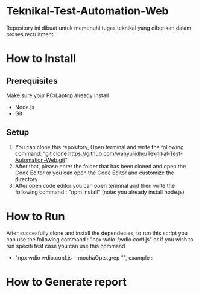# Teknikal-Test-Automation-Web
Repository ini dibuat untuk memenuhi tugas teknikal yang diberikan dalam proses recruitment

# How to Install
## Prerequisites
Make sure your PC/Laptop already install 
- Node.js
- Git

## Setup
1. You can clone this repository, Open terminal and write the following command: "git clone https://github.com/wahyuridho/Teknikal-Test-Automation-Web.git"
2. After that, please enter the folder that has been cloned and open the Code Editor or you can open the Code Editor and customize the directory 
3. After open code editor you can open terimnal and then write the following command : "npm install" (note: you already install node.js)


# How to Run 
After succesfully clone and install the dependecies, to run this script you can use the following command : "npx wdio .\wdio.conf.js"
or if you wish to run specifi test case you can use this command 
- "npx wdio wdio.conf.js --mochaOpts.grep "<name skenario>", example : 

# How to Generate report